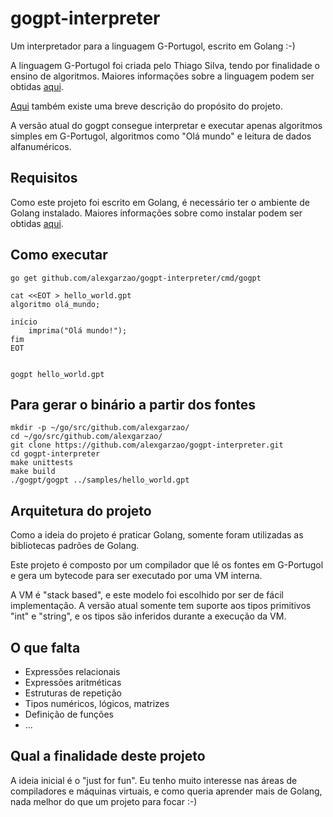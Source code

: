 # gogpt-interpreter

Um interpretador para a linguagem G-Portugol, escrito em Golang :-)

A linguagem G-Portugol foi criada pelo Thiago Silva, tendo por finalidade o ensino de algoritmos. Maiores informações sobre a linguagem podem ser obtidas [aqui](http://inf.ufes.br/~mberger/Disciplinas/2015_2/Compiladores/manualGPortugol.pdf).

[Aqui](https://pt.wikipedia.org/wiki/G-Portugol) também existe uma breve descrição do propósito do projeto.

A versão atual do gogpt consegue interpretar e executar apenas algoritmos simples em G-Portugol, algoritmos como "Olá mundo" e leitura de dados alfanuméricos.

## Requisitos

Como este projeto foi escrito em Golang, é necessário ter o ambiente de Golang instalado. Maiores informações sobre como instalar podem ser obtidas [aqui](https://golang.org/).

## Como executar

    go get github.com/alexgarzao/gogpt-interpreter/cmd/gogpt

    cat <<EOT > hello_world.gpt
    algoritmo olá_mundo;

    início
        imprima("Olá mundo!");
    fim
    EOT


    gogpt hello_world.gpt

## Para gerar o binário a partir dos fontes

    mkdir -p ~/go/src/github.com/alexgarzao/
    cd ~/go/src/github.com/alexgarzao/
    git clone https://github.com/alexgarzao/gogpt-interpreter.git
    cd gogpt-interpreter
    make unittests
    make build
    ./gogpt/gogpt ../samples/hello_world.gpt

## Arquitetura do projeto

Como a ideia do projeto é praticar Golang, somente foram utilizadas as bibliotecas padrões de Golang.

Este projeto é composto por um compilador que lê os fontes em G-Portugol e gera um bytecode para ser executado por uma VM interna.

A VM é "stack based", e este modelo foi escolhido por ser de fácil implementação. A versão atual somente tem suporte aos tipos primitivos "int" e "string", e os tipos são inferidos durante a execução da VM.

## O que falta

* Expressões relacionais
* Expressões aritméticas
* Estruturas de repetição
* Tipos numéricos, lógicos, matrizes
* Definição de funções
* ...


## Qual a finalidade deste projeto

A ideia inicial é o "just for fun". Eu tenho muito interesse nas áreas de compiladores e máquinas virtuais, e como queria aprender mais de Golang, nada melhor do que um projeto para focar :-)
